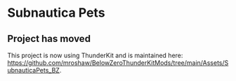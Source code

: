 # Subnautica Pets

## Project has moved

This project is now using ThunderKit and is maintained here: https://github.com/mroshaw/BelowZeroThunderKitMods/tree/main/Assets/SubnauticaPets_BZ.